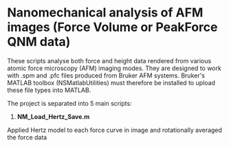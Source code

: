 # Nanomechanical analysis of AFM images (Force Volume or PeakForce QNM data)

These scripts analyse both force and height data rendered from various atomic force microscopy (AFM) imaging modes. They are designed to work with .spm and .pfc files produced from Bruker AFM systems. Bruker's MATLAB toolbox (NSMatlabUtilities) must therefore be installed to upload these file types into MATLAB.

The project is separated into 5 main scripts:

1. **NM_Load_Hertz_Save.m**

Applied Hertz model to each force curve in image and rotationally averaged the force data

